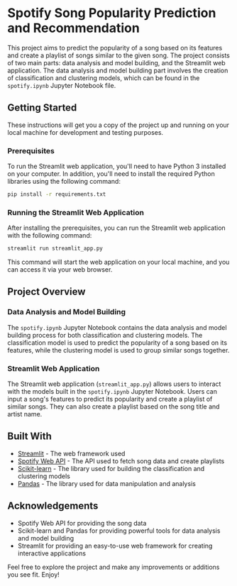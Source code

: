 # Spotify Song Popularity Prediction and Recommendation

This project aims to predict the popularity of a song based on its features and create a playlist of songs similar to the given song. The project consists of two main parts: data analysis and model building, and the Streamlit web application. The data analysis and model building part involves the creation of classification and clustering models, which can be found in the `spotify.ipynb` Jupyter Notebook file.

## Getting Started

These instructions will get you a copy of the project up and running on your local machine for development and testing purposes.

### Prerequisites

To run the Streamlit web application, you'll need to have Python 3 installed on your computer. In addition, you'll need to install the required Python libraries using the following command:

```bash
pip install -r requirements.txt
```

### Running the Streamlit Web Application

After installing the prerequisites, you can run the Streamlit web application with the following command:

```bash
streamlit run streamlit_app.py
```

This command will start the web application on your local machine, and you can access it via your web browser.

## Project Overview

### Data Analysis and Model Building

The `spotify.ipynb` Jupyter Notebook contains the data analysis and model building process for both classification and clustering models. The classification model is used to predict the popularity of a song based on its features, while the clustering model is used to group similar songs together.

### Streamlit Web Application

The Streamlit web application (`streamlit_app.py`) allows users to interact with the models built in the `spotify.ipynb` Jupyter Notebook. Users can input a song's features to predict its popularity and create a playlist of similar songs. They can also create a playlist based on the song title and artist name.

## Built With

* [Streamlit](https://www.streamlit.io/) - The web framework used
* [Spotify Web API](https://developer.spotify.com/documentation/web-api/) - The API used to fetch song data and create playlists
* [Scikit-learn](https://scikit-learn.org/) - The library used for building the classification and clustering models
* [Pandas](https://pandas.pydata.org/) - The library used for data manipulation and analysis

## Acknowledgements

* Spotify Web API for providing the song data
* Scikit-learn and Pandas for providing powerful tools for data analysis and model building
* Streamlit for providing an easy-to-use web framework for creating interactive applications

Feel free to explore the project and make any improvements or additions you see fit. Enjoy!
